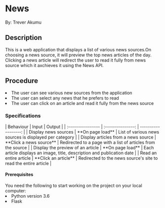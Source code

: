 # News
 
<p>By: Trever Akumu</p>

<h2>Description</h2>
<p>This is a web application that displays a list of various news sources.On choosing a news source, it will preview the top news articles of the day. Clicking a news article will redirect the user to read it fully from news source which it axchieves it using the News API.</p>

<h2>Procedure</h2>
<li>The user can see various new sources from the application</li>
<li>The user can select any news that he prefers to read</li>
<li>The user can click on an article and read it fully from the news source</li>

<h3>Specifications</h3>
| Behaviour | Input | Output |
| :---------------- | :---------------: | ------------------: |
| Display news sources | **On page load** | List of various news sources is displayed per category |
| Display articles from a news source | **Click a news source** | Redirected to a page with a list of articles from the source |
| Display the preview of an article | **On page load** | Each article displays an image, title, description and publication date |
| Read an entire article | **Click an article** | Redirected to the news source's site to read the entire article |

<h4>Prerequisites</h4>
You need the following to start working on the project on your local computer:
<li>Python version 3.6</li>
<li>Flask</li>